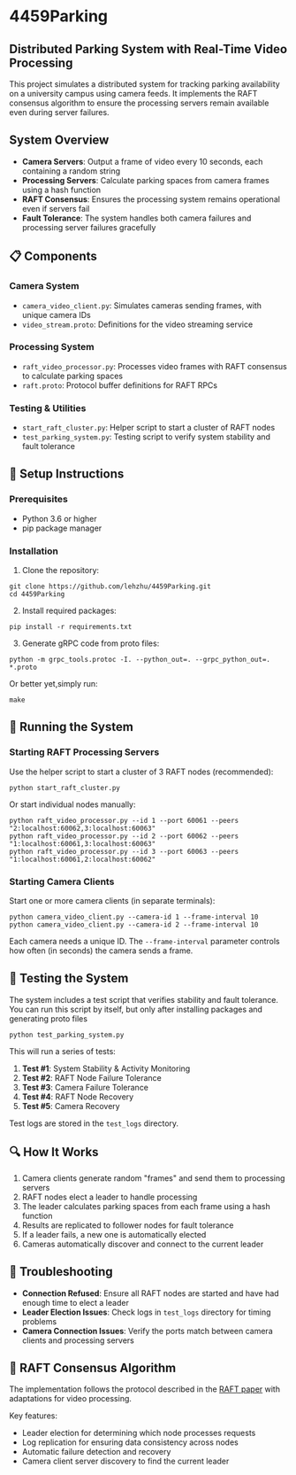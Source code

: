 # 4459Parking

## Distributed Parking System with Real-Time Video Processing

This project simulates a distributed system for tracking parking availability on a university campus using camera feeds. It implements the RAFT consensus algorithm to ensure the processing servers remain available even during server failures.

## System Overview

- **Camera Servers**: Output a frame of video every 10 seconds, each containing a random string
- **Processing Servers**: Calculate parking spaces from camera frames using a hash function
- **RAFT Consensus**: Ensures the processing system remains operational even if servers fail
- **Fault Tolerance**: The system handles both camera failures and processing server failures gracefully

## 📋 Components

### Camera System
- `camera_video_client.py`: Simulates cameras sending frames, with unique camera IDs
- `video_stream.proto`: Definitions for the video streaming service

### Processing System
- `raft_video_processor.py`: Processes video frames with RAFT consensus to calculate parking spaces
- `raft.proto`: Protocol buffer definitions for RAFT RPCs

### Testing & Utilities
- `start_raft_cluster.py`: Helper script to start a cluster of RAFT nodes
- `test_parking_system.py`: Testing script to verify system stability and fault tolerance

## 🔧 Setup Instructions

### Prerequisites
- Python 3.6 or higher
- pip package manager

### Installation

1. Clone the repository:
```
git clone https://github.com/lehzhu/4459Parking.git
cd 4459Parking
```

2. Install required packages:
```
pip install -r requirements.txt
```

3. Generate gRPC code from proto files:
```
python -m grpc_tools.protoc -I. --python_out=. --grpc_python_out=. *.proto
```
   Or better yet,simply run:
```
make
```

## 🚀 Running the System

### Starting RAFT Processing Servers

Use the helper script to start a cluster of 3 RAFT nodes (recommended):
```
python start_raft_cluster.py
```

Or start individual nodes manually:
```
python raft_video_processor.py --id 1 --port 60061 --peers "2:localhost:60062,3:localhost:60063"
python raft_video_processor.py --id 2 --port 60062 --peers "1:localhost:60061,3:localhost:60063"
python raft_video_processor.py --id 3 --port 60063 --peers "1:localhost:60061,2:localhost:60062"
```

### Starting Camera Clients

Start one or more camera clients (in separate terminals):
```
python camera_video_client.py --camera-id 1 --frame-interval 10
python camera_video_client.py --camera-id 2 --frame-interval 10
```

Each camera needs a unique ID. The `--frame-interval` parameter controls how often (in seconds) the camera sends a frame.

## 🧪 Testing the System

The system includes a test script that verifies stability and fault tolerance. You can run this script by itself, but only after installing packages and 
generating proto files

```
python test_parking_system.py
```

This will run a series of tests:
1. **Test #1**: System Stability & Activity Monitoring
2. **Test #2**: RAFT Node Failure Tolerance
3. **Test #3**: Camera Failure Tolerance 
4. **Test #4**: RAFT Node Recovery
5. **Test #5**: Camera Recovery

Test logs are stored in the `test_logs` directory.

## 🔍 How It Works

1. Camera clients generate random "frames" and send them to processing servers
2. RAFT nodes elect a leader to handle processing
3. The leader calculates parking spaces from each frame using a hash function
4. Results are replicated to follower nodes for fault tolerance
5. If a leader fails, a new one is automatically elected
6. Cameras automatically discover and connect to the current leader

## 🐞 Troubleshooting

- **Connection Refused**: Ensure all RAFT nodes are started and have had enough time to elect a leader
- **Leader Election Issues**: Check logs in `test_logs` directory for timing problems
- **Camera Connection Issues**: Verify the ports match between camera clients and processing servers

## 🔄 RAFT Consensus Algorithm

The implementation follows the protocol described in the [RAFT paper](https://raft.github.io/raft.pdf) with adaptations for video processing.

Key features:
- Leader election for determining which node processes requests
- Log replication for ensuring data consistency across nodes
- Automatic failure detection and recovery
- Camera client server discovery to find the current leader

